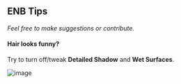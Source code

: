 ## ENB Tips

*Feel free to make suggestions or contribute.*

#### Hair looks funny? 
Try to turn off/tweak **Detailed Shadow** and **Wet Surfaces**.

![image](https://user-images.githubusercontent.com/92814468/167032260-00ce0b1b-ff71-445b-865d-14a4f84bf73e.png)
